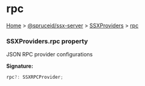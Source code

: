 # rpc

[Home](https://github.com/spruceid/ssx/blob/main/documentation/reference/ssx-server/index.md) > [@spruceid/ssx-server](../) > [SSXProviders](./) > [rpc](ssx-server.ssxproviders.rpc.md)

### SSXProviders.rpc property

JSON RPC provider configurations

**Signature:**

```typescript
rpc?: SSXRPCProvider;
```
